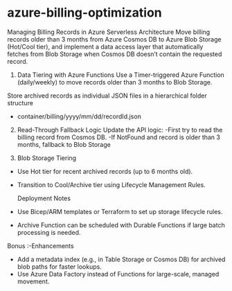# azure-billing-optimization
Managing Billing Records in Azure Serverless Architecture
Move billing records older than 3 months from Azure Cosmos DB to Azure Blob Storage (Hot/Cool tier), and implement a data access layer that automatically fetches from Blob Storage when Cosmos DB doesn’t contain the requested record.

1. Data Tiering with Azure Functions
Use a Timer-triggered Azure Function (daily/weekly) to move records older than 3 months to Blob Storage.

Store archived records as individual JSON files in a hierarchical folder structure
 - container/billing/yyyy/mm/dd/recordId.json
   
2. Read-Through Fallback Logic
Update the API logic:
-First try to read the billing record from Cosmos DB.
-If NotFound and record is older than 3 months, fallback to Blob Storage

3. Blob Storage Tiering
- Use Hot tier for recent archived records (up to 6 months old).
- Transition to Cool/Archive tier using Lifecycle Management Rules.

  Deployment Notes
- Use Bicep/ARM templates or Terraform to set up storage lifecycle rules.
- Archive Function can be scheduled with Durable Functions if large batch processing is needed.

Bonus :-Enhancements
- Add a metadata index (e.g., in Table Storage or Cosmos DB) for archived blob paths for faster lookups.
- Use Azure Data Factory instead of Functions for large-scale, managed movement.
